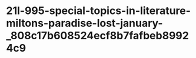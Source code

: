 # 21l-995-special-topics-in-literature-miltons-paradise-lost-january-_808c17b608524ecf8b7fafbeb89924c9